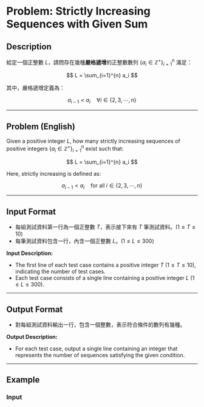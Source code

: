 # Problem: Strictly Increasing Sequences with Given Sum

## Description

給定一個正整數 $L$，請問存在幾種**嚴格遞增**的正整數數列 $\{a_i \in \mathbb{Z}^+\}_{i=1}^n$ 滿足：

$$
L = \sum_{i=1}^{n} a_i
$$

其中，嚴格遞增定義為：

$$
a_{i-1} < a_i \quad \forall i \in \{2, 3, \cdots, n\}
$$

---

## Problem (English)

Given a positive integer $L$, how many strictly increasing sequences of positive integers $\{a_i \in \mathbb{Z}^+\}_{i=1}^n$ exist such that:

$$
L = \sum_{i=1}^{n} a_i
$$

Here, strictly increasing is defined as:

$$
a_{i-1} < a_i \quad \text{for all } i \in \{2, 3, \cdots, n\}
$$

---

## Input Format

- 每組測試資料第一行為一個正整數 $T$，表示接下來有 $T$ 筆測試資料。$(1 \leq T \leq 10)$  
- 每筆測試資料包含一行，內含一個正整數 $L$。$(1 \leq L \leq 300)$

**Input Description:**

- The first line of each test case contains a positive integer $T$ $(1 \leq T \leq 10)$, indicating the number of test cases.
- Each test case consists of a single line containing a positive integer $L$ $(1 \leq L \leq 300)$.

---

## Output Format

- 對每組測試資料輸出一行，包含一個整數，表示符合條件的數列有幾種。

**Output Description:**

- For each test case, output a single line containing an integer that represents the number of sequences satisfying the given condition.

---

## Example

### Input
